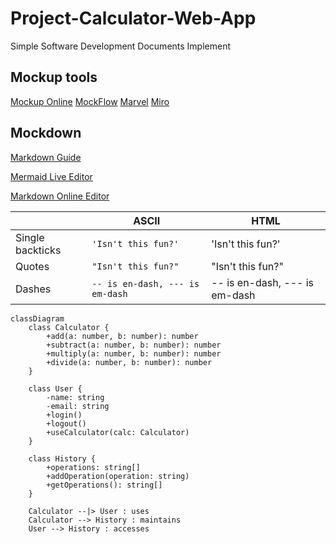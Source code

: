 # Project-Calculator-Web-App
Simple Software Development Documents Implement

## Mockup tools
[Mockup Online](https://app.moqups.com/)
[MockFlow](https://wireframepro.mockflow.com/)
[Marvel](https://marvelapp.com/)
[Miro](https://miro.com/)

## Mockdown
[Markdown Guide](https://www.markdownguide.org/)

[Mermaid Live Editor](https://mermaid.live/edit#pako:eNqNUj1PwzAU_CuWp0RNq3y1STx0gYGNAbFAGFzbBEuJHfkDEUr-O25KQgIdasnS0_nu6d75HSGRlEEESY21vuW4UrgpBXBnQMANromtsZEKHM_46awwpR5GQNjmwFQADmPpj8WMq-3BKEzM1YLG1oa3dXe1gPJ3Ttk19L4U8-keNVvMtRa4YQhoo7ioZjBrMK__46taVlx4_hKR1iwgq9lvih5xJZrF6l80dse1e-sWmcuWKWy4FHp08vyy_JL7keFN3JE6N1QxMzG15__tNlmZ_f16_bU_p4WAm0dfIOwn0wi4uIRx94c3CJcMTAjTQyMYwIYpp6BuDYd5S2jeWMNKiFxJ2St2-1DCUvSOiq2RD50gEBllWQBtS7FhP4s7gi0WEB3hB0RZlGySXZoXaZRFRbyNAthBVGzyMErSMEvCNEvzOOsD-Cml04ebIonDIou3uyhPdnEaD92ehsdT8_4b1ej8RA)

[Markdown Online Editor](https://stackedit.io/)

|                |ASCII                          |HTML                         |
|----------------|-------------------------------|-----------------------------|
|Single backticks|`'Isn't this fun?'`            |'Isn't this fun?'            |
|Quotes          |`"Isn't this fun?"`            |"Isn't this fun?"            |
|Dashes          |`-- is en-dash, --- is em-dash`|-- is en-dash, --- is em-dash|


```mermaid
classDiagram
    class Calculator {
        +add(a: number, b: number): number
        +subtract(a: number, b: number): number
        +multiply(a: number, b: number): number
        +divide(a: number, b: number): number
    }

    class User {
        -name: string
        -email: string
        +login()
        +logout()
        +useCalculator(calc: Calculator)
    }

    class History {
        +operations: string[]
        +addOperation(operation: string)
        +getOperations(): string[]
    }

    Calculator --|> User : uses
    Calculator --> History : maintains
    User --> History : accesses
